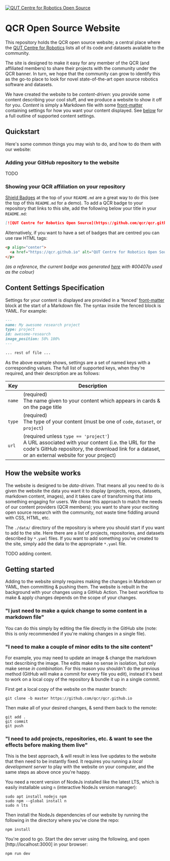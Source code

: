 [![QUT Centre for Robotics Open Source](https://github.com/qcr/qcr.github.io/blob/master/misc/badge.svg)](https://qcr.github.io)

# QCR Open Source Website

This repository holds the QCR open source website; a central place where the [QUT Centre for Robotics](https://research.qut.edu.au/qcr/) lists all of its code and datasets available to the community.

The site is designed to make it easy for any member of the QCR (and affiliated members) to share their projects with the community under the QCR banner. In turn, we hope that the community can grow to identify this as the go-to place to look for novel state-of-the-art open source robotics software and datasets.

We have created the website to be _content-driven_: you provide some content describing your cool stuff, and we produce a website to show it off for you. _Content_ is simply a Markdown file with some [front-matter](https://github.com/jxson/front-matter) containing settings for how you want your content displayed. See [below](#content-settings-specification) for a full outline of supported content settings.

## Quickstart

Here's some common things you may wish to do, and how to do them with our website:

### Adding your GitHub repository to the website

TODO

### Showing your QCR affiliation on your repository

[Shield Badges](https://github.com/badges/shields) at the top of your `README.md` are a great way to do this (see the top of this `README.md` for a demo). To add a QCR badge to your repository that links to this site, add the following below your title in your `README.md`:

```markdown
[![QUT Centre for Robotics Open Source](https://github.com/qcr/qcr.github.io/blob/master/misc/badge.svg)](https://qcr.github.io)
```

Alternatively, if you want to have a set of badges that are centred you can use raw HTML tags:

```markdown
<p align="center">
  <a href="https://qcr.github.io" alt="QUT Centre for Robotics Open Source"><img src="https://github.com/qcr/qcr.github.io/blob/master/misc/badge.svg" /></a>
</p>
```

_(as a reference, the current badge was generated [here](https://shields.io/) with #00407a used as the colour)_

## Content Settings Specification

Settings for your content is displayed are provided in a 'fenced' [front-matter](https://github.com/jxson/front-matter) block at the start of a Markdown file. The syntax inside the fenced block is YAML. For example:

```markdown
---
name: My awesome research project
type: project
id: awesome-research
image_position: 50% 100%
---

... rest of file ...
```

As the above example shows, settings are a set of named keys with a corresponding values. The full list of supported keys, when they're required, and their description are as follows:

| Key    | Description                                                                                                                                                                                           |
| ------ | ----------------------------------------------------------------------------------------------------------------------------------------------------------------------------------------------------- |
| `name` | (required)<br>The name given to your content which appears in cards & on the page title                                                                                                               |
| `type` | (required)<br>The type of your content (must be one of `code`, `dataset`, or `project`)                                                                                                               |
| `url`  | (required unless `type == 'project'`)<br>A URL associated with your content (i.e. the URL for the code's GitHub repository, the download link for a dataset, or an external website for your project) |

## How the website works

The website is designed to be _data-driven_. That means all you need to do is given the website the data you want it to display (projects, repos, datasets, markdown content, images), and it takes care of transforming that into something engaging for users. We chose this approach to match the needs of our content providers (QCR members); you want to share your exciting open source research with the community, not waste time fiddling around with CSS, HTML, etc.

The `./data/` directory of the repository is where you should start if you want to add to the site. Here there are a list of projects, repositories, and datasets described by `*.yaml` files. If you want to add something you've created to the site, simply add the data to the appropriate `*.yaml` file.

TODO adding content.

## Getting started

Adding to the website simply requires making the changes in Markdown or YAML, then committing & pushing them. The website is rebuilt in the background with your changes using a GitHub Action. The best workflow to make & apply changes depends on the scope of your changes.

### "I just need to make a quick change to some content in a markdown file"

You can do this simply by editing the file directly in the GitHub site (note: this is only recommended if you're making changes in a single file).

### "I need to make a couple of minor edits to the site content"

For example, you may need to update an image & change the markdown text describing the image. The edits make no sense in isolation, but only make sense _in combination_. For this reason you shouldn't do the previous method (GitHub will make a commit for every file you edit), instead it's best to work on a local copy of the repository & bundle it up in a single commit.

First get a local copy of the website on the master branch:

```
git clone -b master https://github.com/qcr/qcr.github.io
```

Then make all of your desired changes, & send them back to the remote:

```
git add .
git commit
git push
```

### "I need to add projects, repositories, etc. & want to see the effects before making them live"

This is the best approach, & will result in less live updates to the website that then need to be instantly fixed. It requires you running a _local development server_ to play with the website on your computer, and the same steps as above once you're happy.

You need a recent version of NodeJs installed like the latest LTS, which is easily installable using `n` (interactive NodeJs version manager):

```
sudo apt install nodejs npm
sudo npm --global install n
sudo n lts
```

Then install the NodeJs dependencies of our website by running the following in the directory where you've clone the repo:

```
npm install
```

You're good to go. Start the dev server using the following, and open [http://localhost:3000] in your browser:

```
npm run dev
```
